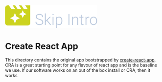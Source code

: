 ![Skip Intro](../../public/png/skip-intro.png) 

# Create React App

This directory contains the original app bootstrapped by [create-react-app](https://reactjs.org/docs/create-a-new-react-app.html). CRA is a great starting point for any flavour of react app and is the baseline we use. If our software works on an out of the box install or CRA, then it works
